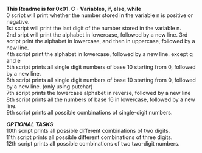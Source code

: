 __This Readme is for 0x01. C - Variables, if, else, while__  
0 script will print whether the number stored in the variable n is positive or negative.   
1st script will print the last digit of the number stored in the variable n.  
2nd sript will print the alphabet in lowercase, followed by a new line.
3rd script print the alphabet in lowercase, and then in uppercase, followed by a new line.  
4th script  print the alphabet in lowercase, followed by a new line. except q and e   
5th script prints all single digit numbers of base 10 starting from 0, followed by a new line.   
6th script prints all single digit numbers of base 10 starting from 0, followed by a new line. (only using putchar)   
7th script prints the lowercase alphabet in reverse, followed by a new line   
8th script prints all the numbers of base 16 in lowercase, followed by a new line.   
9th script prints all possible combinations of single-digit numbers.   

___OPTIONAL TASKS___   
10th script prints all possible different combinations of two digits.   
11th script prints all possible different combinations of three digits.   
12th script prints all possible combinations of two two-digit numbers.   
